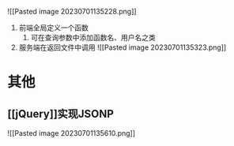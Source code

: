 ![[Pasted image 20230701135228.png]]

1. 前端全局定义一个函数
	1. 可在查询参数中添加函数名、用户名之类
2. 服务端在返回文件中调用
![[Pasted image 20230701135323.png]] 
# 其他
## [[jQuery]]实现JSONP
![[Pasted image 20230701135610.png]] 
